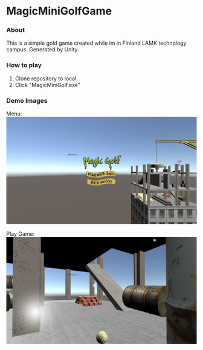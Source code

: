 # MagicMiniGolfGame

### About 
This is a simple gold game created while im in Finland LAMK technology campus.
Generated by Unity.

### How to play
1. Clone repository to local
2. Click "MagicMiniGolf.exe"

### Demo Images
 Menu:
 ![Menu](demo_image/menu.jpg)

 Play Game:
 ![Play](demo_image/playball.jpg)
